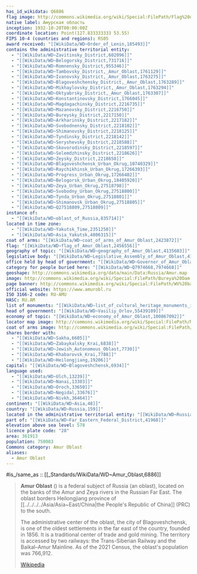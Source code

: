```yaml
---
has_id_wikidata: Q6886
flag image: http://commons.wikimedia.org/wiki/Special:FilePath/Flag%20of%20Amur%20Oblast.svg
native label: Амурская область
inception: 1932-10-20T00:00:00Z
coordinate location: Point(127.833333333 53.55)
FIPS 10-4 (countries and regions): RS05
award received: "[[WikiData/WD~Order_of_Lenin,185493]]"
contains the administrative territorial entity:
  - "[[WikiData/WD~Zavitinsky_District,602096]]"
  - "[[WikiData/WD~Belogorsky_District,731716]]"
  - "[[WikiData/WD~Romnensky_District,955346]]"
  - "[[WikiData/WD~Tambovsky_District,_Amur_Oblast,1761129]]"
  - "[[WikiData/WD~Ivanovsky_District,_Amur_Oblast,1763275]]"
  - "[[WikiData/WD~Blagoveshchensky_District,_Amur_Oblast,1763289]]"
  - "[[WikiData/WD~Mikhaylovsky_District,_Amur_Oblast,1763294]]"
  - "[[WikiData/WD~Oktyabrsky_District,_Amur_Oblast,1763307]]"
  - "[[WikiData/WD~Konstantinovsky_District,1766045]]"
  - "[[WikiData/WD~Magdagachinsky_District,2216735]]"
  - "[[WikiData/WD~Mazanovsky_District,2216750]]"
  - "[[WikiData/WD~Bureysky_District,2217150]]"
  - "[[WikiData/WD~Arkharinsky_District,2217182]]"
  - "[[WikiData/WD~Svobodnensky_District,2218102]]"
  - "[[WikiData/WD~Shimanovsky_District,2218125]]"
  - "[[WikiData/WD~Tyndinsky_District,2218142]]"
  - "[[WikiData/WD~Seryshevsky_District,2218588]]"
  - "[[WikiData/WD~Skovorodinsky_District,2218597]]"
  - "[[WikiData/WD~Selemdzhinsky_District,2218626]]"
  - "[[WikiData/WD~Zeysky_District,2218658]]"
  - "[[WikiData/WD~Blagoveshchensk_Urban_Okrug,10740329]]"
  - "[[WikiData/WD~Raychikhinsk_Urban_Okrug,17266393]]"
  - "[[WikiData/WD~Progress_Urban_Okrug,17266402]]"
  - "[[WikiData/WD~Belogorsk_Urban_Okrug,18405920]]"
  - "[[WikiData/WD~Zeya_Urban_Okrug,27518798]]"
  - "[[WikiData/WD~Svobodny_Urban_Okrug,27518800]]"
  - "[[WikiData/WD~Tynda_Urban_Okrug,27518801]]"
  - "[[WikiData/WD~Shimanovsk_Urban_Okrug,27518805]]"
  - "[[WikiData/WD~Q27518809,27518809]]"
instance of:
  - "[[WikiData/WD~oblast_of_Russia,835714]]"
located in time zone:
  - "[[WikiData/WD~Yakutsk_Time,2351250]]"
  - "[[WikiData/WD~Asia_Yakutsk,4806315]]"
coat of arms: "[[WikiData/WD~coat_of_arms_of_Amur_Oblast,2423872]]"
flag: "[[WikiData/WD~flag_of_Amur_Oblast,2456556]]"
geography of topic: "[[WikiData/WD~geography_of_Amur_Oblast,4135603]]"
legislative body: "[[WikiData/WD~Legislative_Assembly_of_Amur_Oblast,4184907]]"
office held by head of government: "[[WikiData/WD~Governor_of_Amur_Oblast,5589626]]"
category for people buried here: "[[WikiData/WD~Q7974668,7974668]]"
geoshape: http://commons.wikimedia.org/data/main/Data:Russia/Amur.map
image: http://commons.wikimedia.org/wiki/Special:FilePath/Bureya%20Dam.jpg
page banner: http://commons.wikimedia.org/wiki/Special:FilePath/WV%20banner%20Amur%20tigers.jpg
official website: https://www.amurobl.ru
ISO 3166-2 code: RU-AMU
HASC: RU.AM
list of monuments: "[[WikiData/WD~list_of_cultural_heritage_monuments_in_Amur_Oblast,18326018]]"
head of government: "[[WikiData/WD~Vasiliy_Orlov,55439109]]"
economy of topic: "[[WikiData/WD~economy_of_Amur_Oblast,100867092]]"
locator map image: http://commons.wikimedia.org/wiki/Special:FilePath/Map%20of%20Russia%20%282014%E2%80%932022%29%20-%20Amur%20Oblast%20%28Crimea%20disputed%29.svg
coat of arms image: http://commons.wikimedia.org/wiki/Special:FilePath/Coat%20of%20Arms%20of%20Amur%20Oblast.svg
shares border with:
  - "[[WikiData/WD~Sakha,6605]]"
  - "[[WikiData/WD~Zabaykalsky_Krai,6838]]"
  - "[[WikiData/WD~Jewish_Autonomous_Oblast,7730]]"
  - "[[WikiData/WD~Khabarovsk_Krai,7788]]"
  - "[[WikiData/WD~Heilongjiang,19206]]"
capital: "[[WikiData/WD~Blagoveshchensk,6934]]"
language used:
  - "[[WikiData/WD~Ulch,13239]]"
  - "[[WikiData/WD~Nanai,13303]]"
  - "[[WikiData/WD~Oroch,33650]]"
  - "[[WikiData/WD~Negidal,33676]]"
  - "[[WikiData/WD~Nivkh,36464]]"
continent: "[[WikiData/WD~Asia,48]]"
country: "[[WikiData/WD~Russia,159]]"
located in the administrative territorial entity: "[[WikiData/WD~Russia,159]]"
part of: "[[WikiData/WD~Far_Eastern_Federal_District,41968]]"
elevation above sea level: 578
licence plate code: "28"
area: 361913
population: 750083
Commons category: Amur Oblast
aliases:
  - Amur Oblast
---
```


#is_/same_as :: [[_Standards/WikiData/WD~Amur_Oblast,6886]] 

> **Amur Oblast** () is a federal subject of Russia (an oblast), 
> located on the banks of the Amur and Zeya rivers in the Russian Far East. 
> The oblast borders Heilongjiang province of [[../../../../Asia/Asia~East/China|the People's Republic of China]] (PRC) to the south.
>
> The administrative center of the oblast, the city of Blagoveshchensk, is one of the oldest settlements in the far east of the country, founded in 1856. It is a traditional center of trade and gold mining. The territory is accessed by two railways: the Trans-Siberian Railway and the Baikal–Amur Mainline. As of the 2021 Census, the oblast's population was 766,912.
>
> [Wikipedia](https://en.wikipedia.org/wiki/Amur%20Oblast) 

